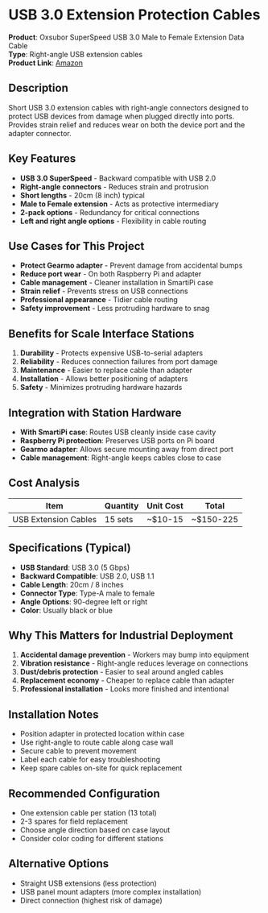 # USB 3.0 Extension Protection Cables

**Product**: Oxsubor SuperSpeed USB 3.0 Male to Female Extension Data Cable  
**Type**: Right-angle USB extension cables  
**Product Link**: [Amazon](https://a.co/d/2b4ojU0)

## Description
Short USB 3.0 extension cables with right-angle connectors designed to protect USB devices from damage when plugged directly into ports. Provides strain relief and reduces wear on both the device port and the adapter connector.

## Key Features
- **USB 3.0 SuperSpeed** - Backward compatible with USB 2.0
- **Right-angle connectors** - Reduces strain and protrusion
- **Short lengths** - 20cm (8 inch) typical
- **Male to Female extension** - Acts as protective intermediary
- **2-pack options** - Redundancy for critical connections
- **Left and right angle options** - Flexibility in cable routing

## Use Cases for This Project
- **Protect Gearmo adapter** - Prevent damage from accidental bumps
- **Reduce port wear** - On both Raspberry Pi and adapter
- **Cable management** - Cleaner installation in SmartiPi case
- **Strain relief** - Prevents stress on USB connections
- **Professional appearance** - Tidier cable routing
- **Safety improvement** - Less protruding hardware to snag

## Benefits for Scale Interface Stations
1. **Durability** - Protects expensive USB-to-serial adapters
2. **Reliability** - Reduces connection failures from port damage
3. **Maintenance** - Easier to replace cable than adapter
4. **Installation** - Allows better positioning of adapters
5. **Safety** - Minimizes protruding hardware hazards

## Integration with Station Hardware
- **With SmartiPi case**: Routes USB cleanly inside case cavity
- **Raspberry Pi protection**: Preserves USB ports on Pi board
- **Gearmo adapter**: Allows secure mounting away from direct port
- **Cable management**: Right-angle keeps cables close to case

## Cost Analysis
| Item | Quantity | Unit Cost | Total |
|------|----------|-----------|-------|
| USB Extension Cables | 15 sets | ~$10-15 | ~$150-225 |

## Specifications (Typical)
- **USB Standard**: USB 3.0 (5 Gbps)
- **Backward Compatible**: USB 2.0, USB 1.1
- **Cable Length**: 20cm / 8 inches
- **Connector Type**: Type-A male to female
- **Angle Options**: 90-degree left or right
- **Color**: Usually black or blue

## Why This Matters for Industrial Deployment
1. **Accidental damage prevention** - Workers may bump into equipment
2. **Vibration resistance** - Right-angle reduces leverage on connections
3. **Dust/debris protection** - Easier to seal around angled cables
4. **Replacement economy** - Cheaper to replace cable than adapter
5. **Professional installation** - Looks more finished and intentional

## Installation Notes
- Position adapter in protected location within case
- Use right-angle to route cable along case wall
- Secure cable to prevent movement
- Label each cable for easy troubleshooting
- Keep spare cables on-site for quick replacement

## Recommended Configuration
- One extension cable per station (13 total)
- 2-3 spares for field replacement
- Choose angle direction based on case layout
- Consider color coding for different stations

## Alternative Options
- Straight USB extensions (less protection)
- USB panel mount adapters (more complex installation)
- Direct connection (highest risk of damage)